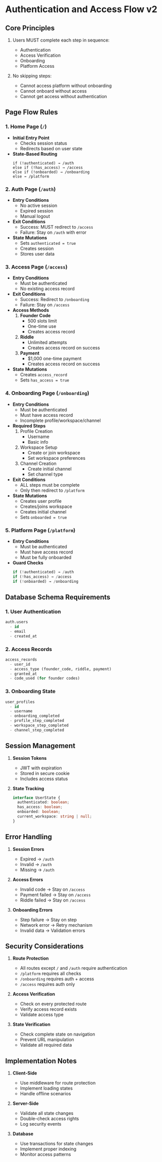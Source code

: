 # Authentication and Access Flow v2

## Core Principles

1. Users MUST complete each step in sequence:
   - Authentication
   - Access Verification
   - Onboarding
   - Platform Access

2. No skipping steps:
   - Cannot access platform without onboarding
   - Cannot onboard without access
   - Cannot get access without authentication

## Page Flow Rules

### 1. Home Page (`/`)
- **Initial Entry Point**
  - Checks session status
  - Redirects based on user state
- **State-Based Routing**
  ```
  if (!authenticated) → /auth
  else if (!has_access) → /access
  else if (!onboarded) → /onboarding
  else → /platform
  ```

### 2. Auth Page (`/auth`)
- **Entry Conditions**
  - No active session
  - Expired session
  - Manual logout
- **Exit Conditions**
  - Success: MUST redirect to `/access`
  - Failure: Stay on `/auth` with error
- **State Mutations**
  - Sets `authenticated = true`
  - Creates session
  - Stores user data

### 3. Access Page (`/access`)
- **Entry Conditions**
  - Must be authenticated
  - No existing access record
- **Exit Conditions**
  - Success: Redirect to `/onboarding`
  - Failure: Stay on `/access`
- **Access Methods**
  1. **Founder Code**
     - 500 slots limit
     - One-time use
     - Creates access record
  2. **Riddle**
     - Unlimited attempts
     - Creates access record on success
  3. **Payment**
     - $1,000 one-time payment
     - Creates access record on success
- **State Mutations**
  - Creates `access_record`
  - Sets `has_access = true`

### 4. Onboarding Page (`/onboarding`)
- **Entry Conditions**
  - Must be authenticated
  - Must have access record
  - Incomplete profile/workspace/channel
- **Required Steps**
  1. Profile Creation
     - Username
     - Basic info
  2. Workspace Setup
     - Create or join workspace
     - Set workspace preferences
  3. Channel Creation
     - Create initial channel
     - Set channel type
- **Exit Conditions**
  - ALL steps must be complete
  - Only then redirect to `/platform`
- **State Mutations**
  - Creates user profile
  - Creates/joins workspace
  - Creates initial channel
  - Sets `onboarded = true`

### 5. Platform Page (`/platform`)
- **Entry Conditions**
  - Must be authenticated
  - Must have access record
  - Must be fully onboarded
- **Guard Checks**
  ```typescript
  if (!authenticated) → /auth
  if (!has_access) → /access
  if (!onboarded) → /onboarding
  ```

## Database Schema Requirements

### 1. User Authentication
```sql
auth.users
  - id
  - email
  - created_at
```

### 2. Access Records
```sql
access_records
  - user_id
  - access_type (founder_code, riddle, payment)
  - granted_at
  - code_used (for founder codes)
```

### 3. Onboarding State
```sql
user_profiles
  - id
  - username
  - onboarding_completed
  - profile_step_completed
  - workspace_step_completed
  - channel_step_completed
```

## Session Management

1. **Session Tokens**
   - JWT with expiration
   - Stored in secure cookie
   - Includes access status

2. **State Tracking**
   ```typescript
   interface UserState {
     authenticated: boolean;
     has_access: boolean;
     onboarded: boolean;
     current_workspace: string | null;
   }
   ```

## Error Handling

1. **Session Errors**
   - Expired → `/auth`
   - Invalid → `/auth`
   - Missing → `/auth`

2. **Access Errors**
   - Invalid code → Stay on `/access`
   - Payment failed → Stay on `/access`
   - Riddle failed → Stay on `/access`

3. **Onboarding Errors**
   - Step failure → Stay on step
   - Network error → Retry mechanism
   - Invalid data → Validation errors

## Security Considerations

1. **Route Protection**
   - All routes except `/` and `/auth` require authentication
   - `/platform` requires all checks
   - `/onboarding` requires auth + access
   - `/access` requires auth only

2. **Access Verification**
   - Check on every protected route
   - Verify access record exists
   - Validate access type

3. **State Verification**
   - Check complete state on navigation
   - Prevent URL manipulation
   - Validate all required data

## Implementation Notes

1. **Client-Side**
   - Use middleware for route protection
   - Implement loading states
   - Handle offline scenarios

2. **Server-Side**
   - Validate all state changes
   - Double-check access rights
   - Log security events

3. **Database**
   - Use transactions for state changes
   - Implement proper indexing
   - Monitor access patterns 